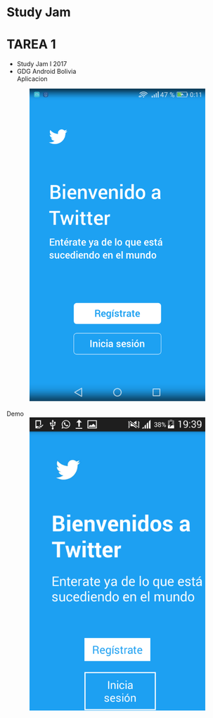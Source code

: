 # Study Jam
TAREA 1
=========================
* Study Jam I 2017
* GDG Android Bolivia
<br>Aplicacion</br>
<center>
	<img src="/img/original.png" width="400">
</center>
<br>Demo</br>
<center>
	<img src="/img/prueba.png" width="400">
</center>